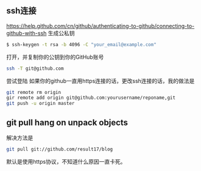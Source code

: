 ## ssh连接
https://help.github.com/cn/github/authenticating-to-github/connecting-to-github-with-ssh
生成公私钥
```bash
$ ssh-keygen -t rsa -b 4096 -C "your_email@example.com"
```
打开，并复制你的公钥到你的GitHub账号
```bash
ssh -T git@github.com
```
尝试登陆
如果你的github一直用https连接的话，更改ssh连接的话，我的做法是
```bash
git remote rm origin
gir remote add origin git@github.com:yourusername/reponame,git
git push -u origin master
```
## git pull hang on unpack objects
解决方法是
```bash
git pull git://github.com/result17/blog
```
默认是使用https协议，不知道什么原因一直卡死。